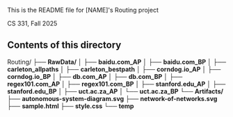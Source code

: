 This is the README file for [NAME]'s Routing project 

CS 331, Fall 2025

## Contents of this directory

Routing/
├── **RawData/**
│   ├── **baidu.com_AP**
│   ├── **baidu.com_BP**
│   ├── **carleton_allpaths**
│   ├── **carleton_bestpath**
│   ├── **corndog.io_AP**
│   ├── **corndog.io_BP**
│   ├── **db.com_AP**
│   ├── **db.com_BP**
│   ├── **regex101.com_AP**
│   ├── **regex101.com_BP**
│   ├── **stanford.edu_AP**
│   ├── **stanford.edu_BP**
│   ├── **uct.ac.za_AP**
│   └── **uct.ac.za_BP**
└── **Artifacts/**
    ├── **autonomous-system-diagram.svg** 
    ├── **network-of-networks.svg** 
    ├── **sample.html**
    ├── **style.css**
    └── **temp**
